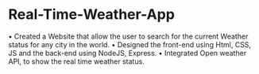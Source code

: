 # Real-Time-Weather-App

• Created a Website that allow the user to search for the current Weather status for any city in the world.
• Designed the front-end using Html, CSS, JS and the back-end using NodeJS, Express.
• Integrated Open weather API, to show the real time weather status.
